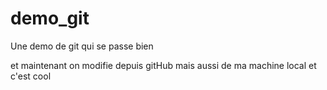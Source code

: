 # demo_git

Une demo de git qui se passe bien

et maintenant on modifie depuis gitHub
mais aussi de ma machine local et c'est cool
